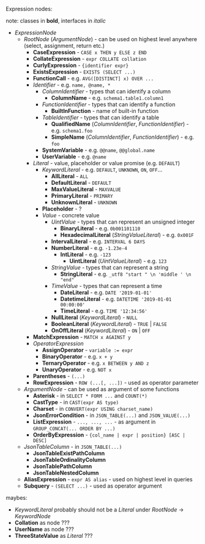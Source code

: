 
Expression nodes:

note: classes in **bold**, interfaces in *italic*

- *ExpressionNode*
  - *RootNode* (*ArgumentNode*) - can be used on highest level anywhere (select, assignment, return etc.)
    - **CaseExpression** - `CASE x THEN y ELSE z END`
    - **CollateExpression** - `expr COLLATE collation`
    - **CurlyExpression** - `{identifier expr}`
    - **ExistsExpression** - `EXISTS (SELECT ...)`
    - **FunctionCall** - e.g. `AVG([DISTINCT] x) OVER ...`
    - *Identifier* - e.g. `name, @name, *`
      - *ColumnIdentifier* - types that can identify a column
        - **ColumnName** - e.g. `schema1.table1.column1`
      - *FunctionIdentifier* - types that can identify a function
        - **BuiltInFunction** - name of built-in function 
      - *TableIdentifier* - types that can identify a table
        - **QualifiedName** (*ColumnIdentifier*, *FunctionIdentifier*) - e.g. `schema1.foo`
        - **SimpleName** (*ColumnIdentifier*, *FunctionIdentifier*) - e.g. `foo`
      - **SystemVariable** - e.g. `@@name`, `@@global.name`
      - **UserVariable** - e.g. `@name`
    - *Literal* - value, placeholder or value promise (e.g. `DEFAULT`)
      - *KeywordLiteral* - e.g. `DEFAULT`, `UNKNOWN`, `ON`, `OFF`...
        - **AllLiteral** - `ALL`
        - **DefaultLiteral** - `DEFAULT`
        - **MaxValueLiteral** - `MAXVALUE`
        - **PrimaryLiteral** - `PRIMARY`
        - **UnknownLiteral** - `UNKNOWN`
      - **Placeholder** - ?
      - *Value* - concrete value
        - *UintValue* - types that can represent an unsigned integer
          - **BinaryLiteral** - e.g. `0b001101110`
          - **HexadecimalLiteral** (*StringValueLiteral*) - e.g. `0x001F`
        - **IntervalLiteral** - e.g. `INTERVAL 6 DAYS`
        - **NumberLiteral** - e.g. `-1.23e-4`
          - **IntLiteral** - e.g. `-123`
            - **UintLiteral** (*UintValueLiteral*) - e.g. `123`
        - *StringValue* - types that can represent a string
          - **StringLiteral** - e.g. `_utf8 "start " \n 'middle ' \n "end"`
        - *TimeValue* - types that can represent a time
          - **DateLiteral** - e.g. `DATE '2019-01-01'`
          - **DatetimeLiteral** - e.g. `DATETIME '2019-01-01 00:00:00'`
          - **TimeLiteral** - e.g. `TIME '12:34:56'`
        - **NullLiteral** (*KeywordLiteral*) - `NULL`
        - **BooleanLiteral** (*KeywordLiteral*) - `TRUE` | `FALSE`
        - **OnOffLiteral** (*KeywordLiteral*) - `ON` | `OFF`
    - **MatchExpression** - `MATCH x AGAINST y`
    - *OperatorExpression*
      - **AssignOperator** - `variable := expr`
      - **BinaryOperator** - e.g. `x + y`
      - **TernaryOperator** - e.g. `x BETWEEN y AND z`
      - **UnaryOperator** - e.g. `NOT x`
    - **Parentheses** - `(...)`
    - **RowExpression** - `ROW (...[, ...])`  - used as operator parameter
  - *ArgumentNode* - can be used as argument of some functions
    - **Asterisk** - in `SELECT * FORM ...` and `COUNT(*)`
    - **CastType** - in `CAST(expr AS type)`
    - **Charset** - in `CONVERT(expr USING charset_name)`
    - **JsonErrorCondition** - in `JSON_TABLE(...)` and `JSON_VALUE(...)`
    - **ListExpression** - `..., ..., ...` - as argument in `GROUP_CONCAT(... ORDER BY ...)`
    - **OrderByExpression** - `{col_name | expr | position} [ASC | DESC]`
  - *JsonTableColumn* - in `JSON_TABLE(...)`
    - **JsonTableExistPathColumn**
    - **JsonTableOrdinalityColumn**
    - **JsonTablePathColumn**
    - **JsonTableNestedColumn**
  - **AliasExpression** - `expr AS alias` - used on highest level in queries
  - **Subquery** - `(SELECT ...)`  - used as operator argument

maybes:
- *KeywordLiteral* probably should not be a *Literal* under *RootNode* -> *KeywordNode*
- **Collation** as node ???
- **UserName** as node ???
- **ThreeStateValue** as *Literal* ???

